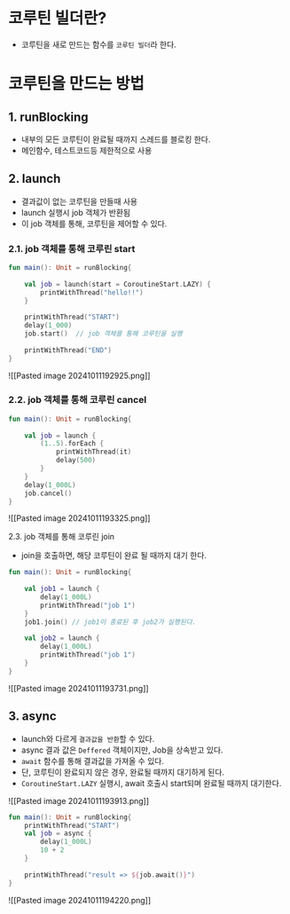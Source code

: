 

# 코루틴 빌더란?

* 코루틴을 새로 만드는 함수를 `코루틴 빌더`라 한다.

# 코루틴을 만드는 방법

## 1. runBlocking

* 내부의 모든 코루틴이 완료될 때까지 스레드를 블로킹 한다.
* 메인함수, 테스트코드등 제한적으로 사용

## 2. launch

* 결과값이 없는 코루틴을 만들때 사용
* launch 실행시 job 객체가 반환됨
* 이 job 객체를 통해, 코루틴을 제어할 수 있다.

### 2.1. job 객체를 통해 코루린 start

```kotlin
fun main(): Unit = runBlocking{  
  
    val job = launch(start = CoroutineStart.LAZY) {  
        printWithThread("hello!!")  
    }  
  
    printWithThread("START")  
    delay(1_000)  
    job.start()  // job 객체를 통해 코루틴을 실행
  
    printWithThread("END")  
}
```

![[Pasted image 20241011192925.png]]

### 2.2. job 객체를 통해 코루린 cancel

```kotlin
fun main(): Unit = runBlocking{  
  
    val job = launch {  
        (1..5).forEach {  
            printWithThread(it)  
            delay(500)  
        }  
    }  
    delay(1_000L)  
    job.cancel()  
}
```

![[Pasted image 20241011193325.png]]

2.3. job 객체를 통해 코루린 join

* join을 호출하면, 해당 코루틴이 완료 될 때까지 대기 한다.

```kotlin
fun main(): Unit = runBlocking{  
  
    val job1 = launch {  
        delay(1_000L)  
        printWithThread("job 1")  
    }  
    job1.join() // job1이 종료된 후 job2가 실행된다.  
  
    val job2 = launch {  
        delay(1_000L)  
        printWithThread("job 1")  
    }  
}
```

![[Pasted image 20241011193731.png]]


## 3. async

* launch와 다르게 `결과값을 반환`할 수 있다.
* async 결과 값은 `Deffered` 객체이지만, Job을 상속받고 있다.
* `await` 함수를 통해 결과값을 가져올 수 있다.
* 단, 코루틴이 완료되지 않은 경우, 완료될 때까지 대기하게 된다.
* `CoroutineStart.LAZY` 실행시, await 호출시 start되며 완료될 때까지 대기한다.

![[Pasted image 20241011193913.png]]

```kotlin
fun main(): Unit = runBlocking{  
    printWithThread("START")  
    val job = async {  
        delay(1_000L)  
        10 + 2  
    }  
  
    printWithThread("result => ${job.await()}")  
}
```

![[Pasted image 20241011194220.png]]